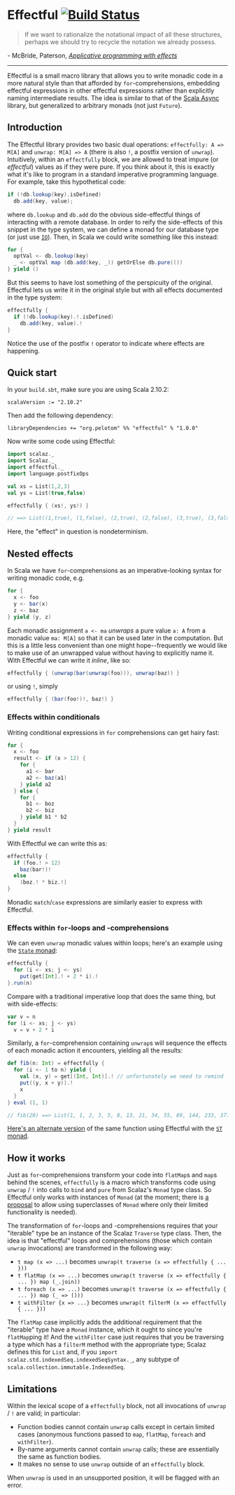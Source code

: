 # Effectful [![Build Status](https://travis-ci.org/pelotom/effectful.png?branch=release-1.0)](https://travis-ci.org/pelotom/effectful)
> If we want to rationalize the notational impact of all these structures, perhaps we should try to recycle the notation we already possess.

\- McBride, Paterson, [_Applicative programming with effects_](http://www.soi.city.ac.uk/~ross/papers/Applicative.html)

---

Effectful is a small macro library that allows you to write monadic code in a more natural style than that afforded by `for`-comprehensions, embedding effectful expressions in other effectful expressions rather than explicitly naming intermediate results. The idea is similar to that of the [Scala Async](https://github.com/scala/async) library, but generalized to arbitrary monads (not just `Future`).

## Introduction

The Effectful library provides two basic dual operations: `effectfully: A => M[A]` and `unwrap: M[A] => A` (there is also `!`, a postfix version of `unwrap`). Intuitively, within an `effectfully` block, we are allowed to treat impure (or *effectful*) values as if they were pure. If you think about it, this is exactly what it's like to program in a standard imperative programming language. For example, take this hypothetical code:
```scala
if (!db.lookup(key).isDefined)
  db.add(key, value);
```
where `db.lookup` and `db.add` do the obvious side-effectful things of interacting with a remote database. In order to reify the side-effects of this snippet in the type system, we can define a monad for our database type (or just use [`IO`](https://github.com/scalaz/scalaz/blob/scalaz-seven/effect/src/main/scala/scalaz/effect/IO.scala)). Then, in Scala we could write something like this instead:
```scala
for {
  optVal <- db.lookup(key)
  _ <- optVal map (db.add(key, _)) getOrElse db.pure(())
} yield ()
```
But this seems to have lost something of the perspicuity of the original. Effectful lets us write it in the original style but with all effects documented in the type system:
```scala
effectfully {
  if (!db.lookup(key).!.isDefined)
    db.add(key, value).!
}
```
Notice the use of the postfix `!` operator to indicate where effects are happening.

## Quick start

In your `build.sbt`, make sure you are using Scala 2.10.2:

    scalaVersion := "2.10.2"

Then add the following dependency:

    libraryDependencies += "org.pelotom" %% "effectful" % "1.0.0"

Now write some code using Effectful:

```scala
import scalaz._
import Scalaz._
import effectful._
import language.postfixOps

val xs = List(1,2,3)
val ys = List(true,false)

effectfully { (xs!, ys!) }

// ==> List((1,true), (1,false), (2,true), (2,false), (3,true), (3,false))
```

Here, the "effect" in question is nondeterminism.

## Nested effects

In Scala we have `for`-comprehensions as an imperative-looking syntax for writing monadic code, e.g.

```scala
for {
  x <- foo
  y <- bar(x)
  z <- baz
} yield (y, z)
```

Each monadic assignment `a <- ma` _unwraps_ a pure value `a: A` from a monadic value `ma: M[A]` so that it can be used later in the computation. But this is a little less convenient than one might hope--frequently we would like to make use of an unwrapped value without having to explicitly name it. With Effectful we can write it _inline_, like so:

```scala
effectfully { (unwrap(bar(unwrap(foo))), unwrap(baz)) }
```

or using `!`, simply

```scala
effectfully { (bar(foo!)!, baz!) }
```

### Effects within conditionals

Writing conditional expressions in `for` comprehensions can get hairy fast:

```scala
for {
  x <- foo
  result <- if (x > 12) {
    for {
      a1 <- bar
      a2 <- baz(a1)
    } yield a2
  } else {
    for {
      b1 <- boz
      b2 <- biz
    } yield b1 * b2
  }
} yield result
```

With Effectful we can write this as:

```scala
effectfully {
  if (foo.! > 12)
    baz(bar!)!
  else 
    (boz.! * biz.!)
}
```

Monadic `match`/`case` expressions are similarly easier to express with Effectful.

### Effects within `for`-loops and -comprehensions

We can even `unwrap` monadic values within loops; here's an example using the [`State` monad](http://www.haskell.org/haskellwiki/State_Monad):

```scala
effectfully {
  for (i <- xs; j <- ys)
    put(get[Int].! + 2 * i).!
}.run(n)
```

Compare with a traditional imperative loop that does the same thing, but with side-effects:

```scala
var v = n
for (i <- xs; j <- ys)
  v = v + 2 * i
```

Similarly, a `for`-comprehension containing `unwrap`s will sequence the effects of each monadic action it encounters, yielding all the results:

```scala
def fib(n: Int) = effectfully {
  for (i <- 1 to n) yield {
    val (x, y) = get[(Int, Int)].! // unfortunately we need to remind `get` what type of state it's dealing with
    put((y, x + y)).!
    x
  }
} eval (1, 1)

// fib(20) ==> List(1, 1, 2, 3, 5, 8, 13, 21, 34, 55, 89, 144, 233, 377, 610, 987, 1597, 2584, 4181, 6765)
```

[Here's an alternate version](https://gist.github.com/pelotom/5474817) of the same function using Effectful with the [`ST` monad](http://www.haskell.org/haskellwiki/Monad/ST).

## How it works
    
Just as `for`-comprehensions transform your code into `flatMap`s and `map`s behind the scenes, `effectfully` is a macro which transforms code using `unwrap` / `!` into calls to `bind` and `pure` from Scalaz's `Monad` type class. So Effectful only works with instances of `Monad` (at the moment; there is [a proposal](https://github.com/pelotom/effectful/issues/2) to allow using superclasses of `Monad` where only their limited functionality is needed).

The transformation of `for`-loops and -comprehensions requires that your "iterable" type be an instance of the Scalaz `Traverse` type class. Then, the idea is that "effectful" loops and comprehensions (those which contain `unwrap` invocations) are transformed in the following way:
 - `t map (x => ...)` becomes `unwrap(t traverse (x => effectfully { ... }))` 
 - `t flatMap (x => ...)` becomes `unwrap(t traverse (x => effectfully { ... }) map (_.join))`
 - `t foreach (x => ...)` becomes `unwrap(t traverse (x => effectfully { ... }) map (_ => ()))`
 - `t withFilter {x => ...}` becomes `unwrap(t filterM (x => effectfully { ... }))`
 
The `flatMap` case implicitly adds the additional requirement that the "iterable" type have a `Monad` instance, which it ought to since you're `flatMap`ping it! And the `withFilter` case just requires that you be traversing a type which has a `filterM` method with the appropriate type; Scalaz defines this for `List` and, if you `import scalaz.std.indexedSeq.indexedSeqSyntax._`, any subtype of `scala.collection.immutable.IndexedSeq`.

## Limitations

Within the lexical scope of a `effectfully` block, not all invocations of `unwrap` / `!` are valid; in particular:
 - Function bodies cannot contain `unwrap` calls except in certain limited cases (anonymous functions passed to `map`, `flatMap`, `foreach` and `withFilter`).
 - By-name arguments cannot contain `unwrap` calls; these are essentially the same as function bodies.
 - It makes no sense to use `unwrap` outside of an `effectfully` block.

When `unwrap` is used in an unsupported position, it will be flagged with an error.
